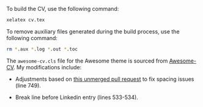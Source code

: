 To build the CV, use the following command:

```sh
xelatex cv.tex
```

To remove auxiliary files generated during the build process, use the following command:

```sh
rm *.aux *.log *.out *.toc
```

The `awesome-cv.cls` file for the Awesome theme is sourced from
[Awesome-CV](https://github.com/posquit0/Awesome-CV/blob/master/awesome-cv.cls).
My modifications include:
- Adjustments based on [this unmerged pull request](https://github.com/posquit0/Awesome-CV/pull/539) to fix spacing issues (line 749).
<!-- - Reordering to place the ORCID entry before LinkedIn (lines 530-541). -->
- Break line before Linkedin entry (lines 533-534).
